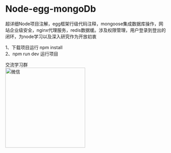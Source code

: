 # Node-egg-mongoDb
超详细Node项目注解，egg框架行级代码注释，mongoose集成数据库操作，网站企业级安全，nginx代理服务，redis数据缓。涉及权限管理，用户登录到登出的闭环，为node学习以及深入研究作为开放初衷

1、下载项目运行 npm install<br/>
2、npm run dev 运行项目

交流学习群<br/>
<img src="https://user-images.githubusercontent.com/68006069/117257169-2aac9d80-ae7e-11eb-9d10-6dcc6c2cf56f.jpg" width="250" height="250" alt="微信"/><br/>
